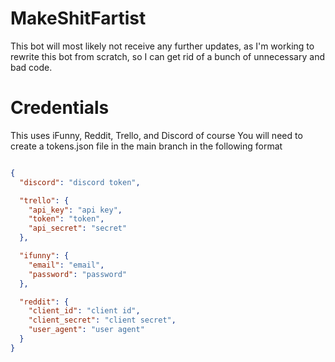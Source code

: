 # MakeShitFartist
This bot will most likely not receive any further updates, as I'm working to rewrite this bot from scratch, so I can get rid of a bunch of unnecessary and bad code.

# Credentials
This uses iFunny, Reddit, Trello, and Discord of course
You will need to create a tokens.json file in the main branch in the following format
```json

{
  "discord": "discord token",

  "trello": {
    "api_key": "api key",
    "token": "token",
    "api_secret": "secret"
  },

  "ifunny": {
    "email": "email",
    "password": "password"
  },

  "reddit": {
    "client_id": "client id",
    "client_secret": "client secret",
    "user_agent": "user agent"
  }
}
```
